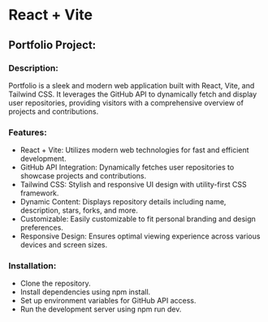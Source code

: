 # React + Vite

## Portfolio Project:

### Description:

Portfolio is a sleek and modern web application built with React, Vite, and Tailwind CSS. It leverages the GitHub API to dynamically fetch and display user repositories, providing visitors with a comprehensive overview of projects and contributions.

### Features:

- React + Vite: Utilizes modern web technologies for fast and efficient development.
- GitHub API Integration: Dynamically fetches user repositories to showcase projects and contributions.
- Tailwind CSS: Stylish and responsive UI design with utility-first CSS framework.
- Dynamic Content: Displays repository details including name, description, stars, forks, and more.
- Customizable: Easily customizable to fit personal branding and design preferences.
- Responsive Design: Ensures optimal viewing experience across various devices and screen sizes.

### Installation:

- Clone the repository.
- Install dependencies using npm install.
- Set up environment variables for GitHub API access.
- Run the development server using npm run dev.
